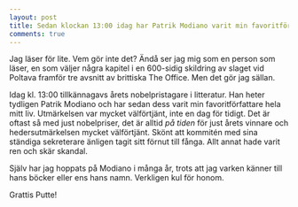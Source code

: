 ```yaml
---
layout: post
title: Sedan klockan 13:00 idag har Patrik Modiano varit min favoritförfattare hela mitt liv
comments: true
---
```


Jag läser för lite. Vem gör inte det? Ändå ser jag mig som en person som läser, en som väljer några kapitel i en 600-sidig skildring av slaget vid Poltava framför tre avsnitt av brittiska The Office. Men det gör jag sällan.
  
Idag kl. 13:00 tillkännagavs årets nobelpristagare i litteratur. Han heter tydligen Patrik Modiano och har sedan dess varit min favoritförfattare hela mitt liv. Utmärkelsen var mycket välförtjänt, inte en dag för tidigt. Det är oftast så med just nobelpriser, det är alltid <i> på tiden </i> för just årets vinnare och hedersutmärkelsen mycket välförtjänt. Skönt att kommitén med sina ständiga sekreterare änligen tagit sitt förnut till fånga. Allt annat hade varit ren och skär skandal.
  
Själv har jag hoppats på Modiano i många år, trots att jag varken känner till hans böcker eller ens hans namn. Verkligen kul för honom. 
 
Grattis Putte!
